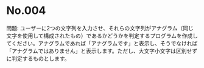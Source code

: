 # No.004

問題: ユーザーに2つの文字列を入力させ、それらの文字列がアナグラム（同じ文字を使用して構成されたもの）であるかどうかを判定するプログラムを作成してください。アナグラムであれば「アナグラムです」と表示し、そうでなければ「アナグラムではありません」と表示します。ただし、大文字小文字は区別せずに判定するものとします。
